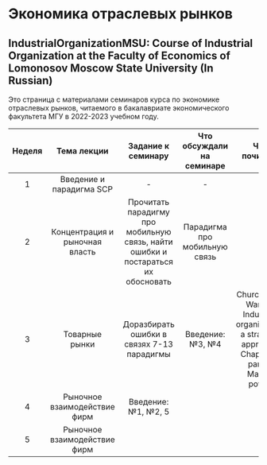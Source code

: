 # Экономика отраслевых рынков
## IndustrialOrganizationMSU: Course of Industrial Organization at the Faculty of Economics of Lomonosov Moscow State University (In Russian)

Это страница с материалами семинаров курса по экономике отраслевых рынков, читаемого в бакалавриате экономического факультета МГУ в 2022-2023 учебном году.
 
| **Неделя** |         **Тема лекции**        |                               **Задание к семинару**                               | **Что обсуждали на семинаре** |                                           **Что почитать**                                           |
|:----------:|:------------------------------:|:----------------------------------------------------------------------------------:|:-----------------------------:|:----------------------------------------------------------------------------------------------------:|
|      1     | Введение и парадигма SCP       | -                                                                                  | -                             |                                                                                                      |
|      2     | Концентрация и рыночная власть | Прочитать парадигму про мобильную связь,  найти ошибки и постараться их обосновать  | Парадигма про мобильную связь  |                                                                                                      |
|      3     | Товарные рынки                 | Доразбирать ошибки в связях 7-13 парадигмы                                         | Введение:№3, №4               | Church J. R., Ware R. Industrial organization: a strategic approach. Chapter 2, part 4. Market power |
|      4     | Рыночное взаимодействие фирм   | Введение:№1, №2, 5                                                                 |                               |                                                                                                      |
|      5     | Рыночное взаимодействие фирм   |                                                                                    |                               |                                                                                                      |
